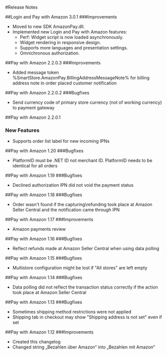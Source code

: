 ﻿#Release Notes

##Login and Pay with Amazon 3.0.1
###Improvements
* Moved to new SDK AmazonPay.dll.
* Implemented new Login and Pay with Amazon features:
	* Perf: Widget script is now loaded asynchronously.
	* Widget rendering in responsive design.
	* Supports more languages and presentation settings.
	* Omnichronous authorization.

##Pay with Amazon 2.2.0.3
###Improvements
* Added message token %SmartStore.AmazonPay.BillingAddressMessageNote% for billing address note in order placed customer notification

##Pay with Amazon 2.2.0.2
###Bugfixes
* Send currency code of primary store currency (not of working currency) to payment gateway

##Pay with Amazon 2.2.0.1
### New Features
* Supports order list label for new incoming IPNs

##Pay with Amazon 1.20
###Bugfixes
* PlatformID must be .NET ID not merchant ID. PlatformID needs to be identical for all orders

##Pay with Amazon 1.19
###Bugfixes
* Declined authorization IPN did not void the payment status

##Pay with Amazon 1.18
###Bugfixes
* Order wasn't found if the capturing\refunding took place at Amazon Seller Central and the notification came through IPN

##Pay with Amazon 1.17
###Improvements
* Amazon payments review

##Pay with Amazon 1.16
###Bugfixes
* Reflect refunds made at Amazon Seller Central when using data polling

##Pay with Amazon 1.15
###Bugfixes
* Multistore configuration might be lost if "All stores" are left empty

##Pay with Amazon 1.14
###Bugfixes
* Data polling did not reflect the transaction status correctly if the action took place at Amazon Seller Central

##Pay with Amazon 1.13
###Bugfixes
* Sometimes shipping method restrictions were not applied
* Shipping tab in checkout may show "Shipping address is not set" even if set

##Pay with Amazon 1.12
###Improvements
* Created this changelog
* Changed string „Bezahlen über Amazon“ into „Bezahlen mit Amazon“

